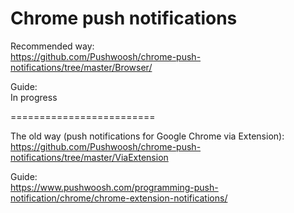 Chrome push notifications
=========================

Recommended way:  
https://github.com/Pushwoosh/chrome-push-notifications/tree/master/Browser/

Guide:  
In progress


=========================

The old way (push notifications for Google Chrome via Extension):  
https://github.com/Pushwoosh/chrome-push-notifications/tree/master/ViaExtension

Guide:  
https://www.pushwoosh.com/programming-push-notification/chrome/chrome-extension-notifications/
